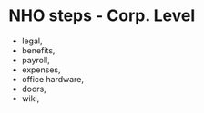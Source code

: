 # NHO steps - Corp. Level

* legal, 
* benefits, 
* payroll, 
* expenses, 
* office hardware, 
* doors, 
* wiki, 